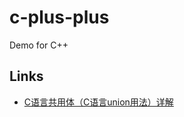 # c-plus-plus

Demo for C++

## Links

- [C语言共用体（C语言union用法）详解](http://c.biancheng.net/view/2035.html)